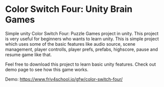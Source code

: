 # Color Switch Four: Unity Brain Games


Simple unity Color Switch Four: Puzzle Games project in unity. This project is very useful for beginners who wants to learn unity. This is simple project which uses some of the basic features like audio source, scene management, player controlls, player prefs, prefabs, highscore, pause and resume game like that. 

Feel free to download this project to learn basic unity features. Check out demo page to see how this game works.

Demo: https://www.friv4school.io/gfw/color-switch-four/
